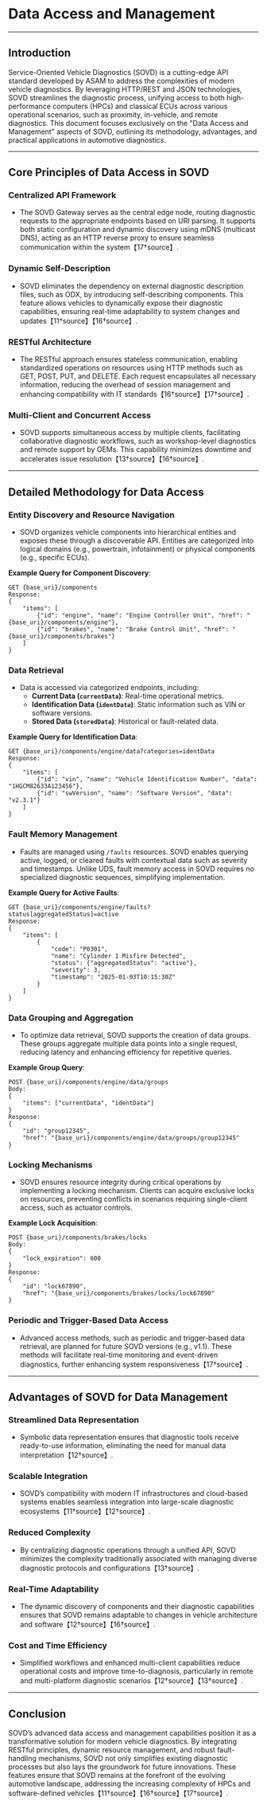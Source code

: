 # Data Access and Management

---

## Introduction

Service-Oriented Vehicle Diagnostics (SOVD) is a cutting-edge API standard developed by ASAM to address the complexities of modern vehicle diagnostics. By leveraging HTTP/REST and JSON technologies, SOVD streamlines the diagnostic process, unifying access to both high-performance computers (HPCs) and classical ECUs across various operational scenarios, such as proximity, in-vehicle, and remote diagnostics. This document focuses exclusively on the "Data Access and Management" aspects of SOVD, outlining its methodology, advantages, and practical applications in automotive diagnostics.

---

## Core Principles of Data Access in SOVD

### Centralized API Framework
   - The SOVD Gateway serves as the central edge node, routing diagnostic requests to the appropriate endpoints based on URI parsing. It supports both static configuration and dynamic discovery using mDNS (multicast DNS), acting as an HTTP reverse proxy to ensure seamless communication within the system【17†source】.

### Dynamic Self-Description
   - SOVD eliminates the dependency on external diagnostic description files, such as ODX, by introducing self-describing components. This feature allows vehicles to dynamically expose their diagnostic capabilities, ensuring real-time adaptability to system changes and updates【11†source】【16†source】.

### RESTful Architecture
   - The RESTful approach ensures stateless communication, enabling standardized operations on resources using HTTP methods such as GET, POST, PUT, and DELETE. Each request encapsulates all necessary information, reducing the overhead of session management and enhancing compatibility with IT standards【16†source】【17†source】.

### Multi-Client and Concurrent Access
   - SOVD supports simultaneous access by multiple clients, facilitating collaborative diagnostic workflows, such as workshop-level diagnostics and remote support by OEMs. This capability minimizes downtime and accelerates issue resolution【13†source】【16†source】.

---

## Detailed Methodology for Data Access

### Entity Discovery and Resource Navigation
   - SOVD organizes vehicle components into hierarchical entities and exposes these through a discoverable API. Entities are categorized into logical domains (e.g., powertrain, infotainment) or physical components (e.g., specific ECUs). 

**Example Query for Component Discovery**:
```http
GET {base_uri}/components
Response:
{
    "items": [
        {"id": "engine", "name": "Engine Controller Unit", "href": "{base_uri}/components/engine"},
        {"id": "brakes", "name": "Brake Control Unit", "href": "{base_uri}/components/brakes"}
    ]
}
```

### Data Retrieval
   - Data is accessed via categorized endpoints, including:
     - **Current Data (`currentData`)**: Real-time operational metrics.
     - **Identification Data (`identData`)**: Static information such as VIN or software versions.
     - **Stored Data (`storedData`)**: Historical or fault-related data.

**Example Query for Identification Data**:
```http
GET {base_uri}/components/engine/data?categories=identData
Response:
{
    "items": [
        {"id": "vin", "name": "Vehicle Identification Number", "data": "1HGCM82633A123456"},
        {"id": "swVersion", "name": "Software Version", "data": "v2.3.1"}
    ]
}
```

### Fault Memory Management
   - Faults are managed using `/faults` resources. SOVD enables querying active, logged, or cleared faults with contextual data such as severity and timestamps. Unlike UDS, fault memory access in SOVD requires no specialized diagnostic sequences, simplifying implementation.

**Example Query for Active Faults**:
```http
GET {base_uri}/components/engine/faults?status[aggregatedStatus]=active
Response:
{
    "items": [
        {
            "code": "P0301",
            "name": "Cylinder 1 Misfire Detected",
            "status": {"aggregatedStatus": "active"},
            "severity": 3,
            "timestamp": "2025-01-03T10:15:30Z"
        }
    ]
}
```

### Data Grouping and Aggregation
   - To optimize data retrieval, SOVD supports the creation of data groups. These groups aggregate multiple data points into a single request, reducing latency and enhancing efficiency for repetitive queries.

**Example Group Query**:
```http
POST {base_uri}/components/engine/data/groups
Body:
{
    "items": ["currentData", "identData"]
}
Response:
{
    "id": "group12345",
    "href": "{base_uri}/components/engine/data/groups/group12345"
}
```

### Locking Mechanisms
   - SOVD ensures resource integrity during critical operations by implementing a locking mechanism. Clients can acquire exclusive locks on resources, preventing conflicts in scenarios requiring single-client access, such as actuator controls.

**Example Lock Acquisition**:
```http
POST {base_uri}/components/brakes/locks
Body:
{
    "lock_expiration": 600
}
Response:
{
    "id": "lock67890",
    "href": "{base_uri}/components/brakes/locks/lock67890"
}
```

### Periodic and Trigger-Based Data Access
   - Advanced access methods, such as periodic and trigger-based data retrieval, are planned for future SOVD versions (e.g., v1.1). These methods will facilitate real-time monitoring and event-driven diagnostics, further enhancing system responsiveness【17†source】.

---

## Advantages of SOVD for Data Management

### Streamlined Data Representation
   - Symbolic data representation ensures that diagnostic tools receive ready-to-use information, eliminating the need for manual data interpretation【12†source】.

### Scalable Integration
   - SOVD’s compatibility with modern IT infrastructures and cloud-based systems enables seamless integration into large-scale diagnostic ecosystems【11†source】【12†source】.

### Reduced Complexity
   - By centralizing diagnostic operations through a unified API, SOVD minimizes the complexity traditionally associated with managing diverse diagnostic protocols and configurations【13†source】.

### Real-Time Adaptability
   - The dynamic discovery of components and their diagnostic capabilities ensures that SOVD remains adaptable to changes in vehicle architecture and software【12†source】【16†source】.

### Cost and Time Efficiency
   - Simplified workflows and enhanced multi-client capabilities reduce operational costs and improve time-to-diagnosis, particularly in remote and multi-platform diagnostic scenarios【12†source】【13†source】.

---

## Conclusion

SOVD’s advanced data access and management capabilities position it as a transformative solution for modern vehicle diagnostics. By integrating RESTful principles, dynamic resource management, and robust fault-handling mechanisms, SOVD not only simplifies existing diagnostic processes but also lays the groundwork for future innovations. These features ensure that SOVD remains at the forefront of the evolving automotive landscape, addressing the increasing complexity of HPCs and software-defined vehicles【11†source】【16†source】【17†source】.


